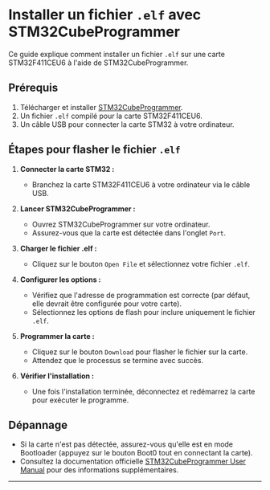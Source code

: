 # Installer un fichier `.elf` avec STM32CubeProgrammer

Ce guide explique comment installer un fichier `.elf` sur une carte STM32F411CEU6 à l'aide de STM32CubeProgrammer.

## Prérequis
1. Télécharger et installer [STM32CubeProgrammer](https://www.st.com/en/development-tools/stm32cubeprog.html).
2. Un fichier `.elf` compilé pour la carte STM32F411CEU6.
3. Un câble USB pour connecter la carte STM32 à votre ordinateur.

## Étapes pour flasher le fichier `.elf`
1. **Connecter la carte STM32 :**
   - Branchez la carte STM32F411CEU6 à votre ordinateur via le câble USB.

2. **Lancer STM32CubeProgrammer :**
   - Ouvrez STM32CubeProgrammer sur votre ordinateur.
   - Assurez-vous que la carte est détectée dans l'onglet `Port`.

3. **Charger le fichier .elf :**
   - Cliquez sur le bouton `Open File` et sélectionnez votre fichier `.elf`.

4. **Configurer les options :**
   - Vérifiez que l'adresse de programmation est correcte (par défaut, elle devrait être configurée pour votre carte).
   - Sélectionnez les options de flash pour inclure uniquement le fichier `.elf`.

5. **Programmer la carte :**
   - Cliquez sur le bouton `Download` pour flasher le fichier sur la carte.
   - Attendez que le processus se termine avec succès.

6. **Vérifier l'installation :**
   - Une fois l'installation terminée, déconnectez et redémarrez la carte pour exécuter le programme.

## Dépannage
- Si la carte n'est pas détectée, assurez-vous qu'elle est en mode Bootloader (appuyez sur le bouton Boot0 tout en connectant la carte).
- Consultez la documentation officielle [STM32CubeProgrammer User Manual](https://www.st.com/resource/en/user_manual/dm00403560-stm32cubeprogrammer-software-description-stmicroelectronics.pdf) pour des informations supplémentaires.

---
